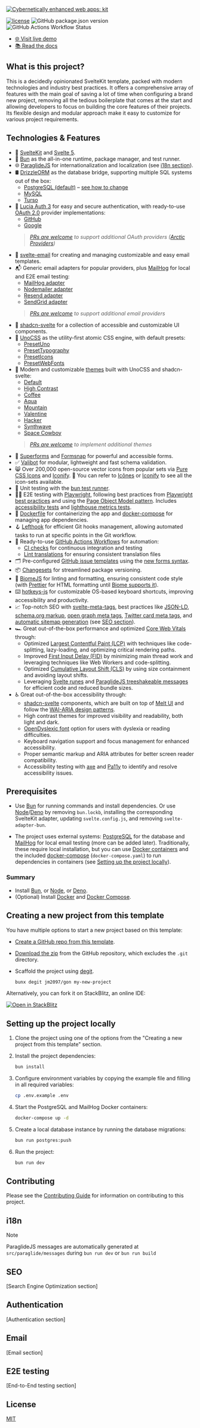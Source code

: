 [![Cybernetically enhanced web apps: kit](https://sveltejs.github.io/assets/banner.png)](https://svelte.dev)

[![license](https://img.shields.io/npm/l/svelte.svg?style=flat-square)](LICENSE.md)
![GitHub package.json version](https://img.shields.io/github/package-json/v/jm2097/gon?style=flat-square)
![GitHub Actions Workflow Status](https://img.shields.io/github/actions/workflow/status/jm2097/gon/ci.yml?style=flat-square&label=CI)

- [🌐 Visit live demo](#)
- [📚 Read the docs](#)

## What is this project?

This is a decidedly opinionated SvelteKit template, packed with modern technologies and industry best practices. It offers a comprehensive array of features with the main goal of saving a lot of time when configuring a brand new project, removing all the tedious boilerplate that comes at the start and allowing developers to focus on building the core features of their projects. Its flexible design and modular approach make it easy to customize for various project requirements.

## Technologies & Features

- 🧡 [SvelteKit](https://kit.svelte.dev) and [Svelte 5](https://svelte.dev/blog/runes).
- 🍞 [Bun](https://bun.sh) as the all-in-one runtime, package manager, and test runner.
- 🌐 [ParaglideJS](https://inlang.com/m/gerre34r/library-inlang-paraglideJs) for internationalization and localization (see [i18n section](#i18n)).
- 🛢️ [DrizzleORM](https://orm.drizzle.team) as the database bridge, supporting multiple SQL systems out of the box:
  - [PostgreSQL (default)](src/lib/server/db/postgres) – [see how to change](#database)
  - [MySQL](src/lib/server/db/mysql)
  - [Turso](src/lib/server/db/turso)
- 🔐 [Lucia Auth 3](https://lucia-auth.com/) for easy and secure authentication, with ready-to-use [OAuth 2.0](https://oauth.net/2) provider implementations:
  - [GitHub](src/routes/api/v1/oauth/github)
  - [Google](src/routes/api/v1/oauth/google)
  > _[PRs are welcome](./CONTRIBUTING.md) to support additional OAuth providers ([Arctic Providers](https://arctic.js.org/))_
- 📨 [svelte-email](https://github.com/carstenlebek/svelte-email) for creating and managing customizable and easy email templates.
- 📬 Generic email adapters for popular providers, plus [MailHog](https://github.com/mailhog/MailHog) for local and E2E email testing:
  - [MailHog adapter](src/lib/email/adapters/mailhog.ts)
  - [Nodemailer adapter](src/lib/email/adapters/nodemailer.ts)
  - [Resend adapter](src/lib/email/adapters/resend.ts)
  - [SendGrid adapter](src/lib/email/adapters/send-grid.ts)
  > _[PRs are welcome](./CONTRIBUTING.md) to support additional email providers_
- 🧩 [shadcn-svelte](https://www.shadcn-svelte.com) for a collection of accessible and customizable UI components.
- 💅 [UnoCSS](https://github.com/antfu/unocss) as the utility-first atomic CSS engine, with default presets:
  - [PresetUno](https://unocss.dev/presets/uno)
  - [PresetTypography](https://unocss.dev/presets/typography)
  - [PresetIcons](https://unocss.dev/presets/icons)
  - [PresetWebFonts](https://unocss.dev/presets/web-fonts)
- 🎨 Modern and customizable [themes](src/styles/themes) built with UnoCSS and shadcn-svelte:
  - [Default](src/styles/themes/high-contrast.css)
  - [High Contrast](src/styles/themes/high-contrast.css)
  - [Coffee](src/styles/themes/coffee.css)
  - [Aqua](src/styles/themes/aqua.css)
  - [Mountain](src/styles/themes/mountain.css)
  - [Valentine](src/styles/themes/valentine.css)
  - [Hacker](src/styles/themes/hacker.css)
  - [Synthwave](src/styles/themes/synthwave.css)
  - [Space Cowboy](src/styles/themes/spacecowboy.css)  
  > _[PRs are welcome](./CONTRIBUTING.md) to implement additional themes_
- 📝 [Superforms](https://superforms.rocks/get-started/valibot) and [Formsnap](https://formsnap.dev/) for powerful and accessible forms.
- ✅ [Valibot](https://valibot.dev/) for modular, lightweight and fast schema validation.
- 😸 Over 200,000 open-source vector icons from popular sets via [Pure CSS Icons](https://unocss.dev/presets/icons) and [Iconify](https://iconify.design/). 🔎 You can refer to [Icônes](https://icones.js.org/) or [Iconify](https://icon-sets.iconify.design/) to see all the icon-sets available.
- 🧪 Unit testing with the [bun test runner](https://bun.sh/docs/cli/test).
- 🧑‍💻 E2E testing with [Playwright](https://playwright.dev/), following best practices from [Playwright best practices](https://playwright.dev/docs/best-practices) and using the [Page Object Model pattern](https://playwright.dev/docs/pom). Includes [accessibility tests](tests/a11y) and [lighthouse metrics tests](tests/lighthouse).
- 🐋 [Dockerfile](./Dockerfile) for containerizing the app and [docker-compose](./docker-compose.yaml) for managing app dependencies.
- 🪝 [Lefthook](https://github.com/evilmartians/lefthook) for efficient Git hooks management, allowing automated tasks to run at specific points in the Git workflow.
- 🔀 Ready-to-use [GitHub Actions Workflows](./github/workflows) for automation:
  - [CI checks](./github/workflows/ci.yaml) for continuous integration and testing
  - [Lint translations](./github/workflows/ci.yaml) for ensuring consistent translation files
- 🗂️ Pre-configured [GitHub issue templates](.github/ISSUE_TEMPLATE) using the [new forms syntax](https://docs.github.com/en/communities/using-templates-to-encourage-useful-issues-and-pull-requests/syntax-for-issue-forms).
- 📦 [Changesets](https://github.com/changesets/changesets) for streamlined package versioning.
- 👮 [BiomeJS](https://biomejs.dev) for linting and formatting, ensuring consistent code style (with [Prettier](https://prettier.io) for HTML formatting until [Biome supports it](https://biomejs.dev/internal/language-support/)).
- ⌨️ [hotkeys-js](https://github.com/jaywcjlove/hotkeys-js) for customizable OS-based keyboard shortcuts, improving accessibility and productivity.
- 📈 Top-notch SEO with [svelte-meta-tags](https://www.npmjs.com/package/svelte-meta-tags), best practices like [JSON-LD](https://developers.google.com/search/docs/appearance/structured-data/intro-structured-data), [schema.org markup](https://schema.org/), [open graph meta tags](https://ogp.me/), [Twitter card meta tags](https://developer.twitter.com/en/docs/twitter-for-websites/cards/overview/abouts-cards), and [automatic sitemap generation](https://www.npmjs.com/package/svelte-sitemap) (see [SEO section](#seo)).
- 🏎️ Great out-of-the-box performance and optimized [Core Web Vitals](https://web.dev/explore/learn-core-web-vitals) through:
  - Optimized [Largest Contentful Paint (LCP)](https://web.dev/optimize-lcp/) with techniques like code-splitting, lazy-loading, and optimizing critical rendering paths.
  - Improved [First Input Delay (FID)](https://web.dev/optimize-fid/) by minimizing main thread work and leveraging techniques like Web Workers and code-splitting.
  - Optimized [Cumulative Layout Shift (CLS)](https://web.dev/optimize-cls/) by using size containment and avoiding layout shifts.
  - Leveraging [Svelte runes](https://svelte.dev/blog/runes) and [ParaglideJS treeshakeable messages](https://inlang.com/m/gerre34r/library-inlang-paraglideJs) for efficient code and reduced bundle sizes.
- ♿ Great out-of-the-box accessibility through:
  - [shadcn-svelte](https://www.shadcn-svelte.com/) components, which are built on top of [Melt UI](https://melt-ui.com/) and follow the [WAI-ARIA design patterns](https://www.w3.org/WAI/ARIA/apg/patterns/).
  - High contrast themes for improved visibility and readability, both light and dark.
  - [OpenDyslexic font](https://opendyslexic.org/) option for users with dyslexia or reading difficulties.
  - Keyboard navigation support and focus management for enhanced accessibility.
  - Proper semantic markup and ARIA attributes for better screen reader compatibility.
  - Accessibility testing with [axe](https://www.deque.com/axe/) and [Pa11y](https://pa11y.org/) to identify and resolve accessibility issues.

## Prerequisites

- Use [Bun](https://bun.sh/) for running commands and install dependencies. Or use [Node](https://nodejs.org)/[Deno](https://deno.com) by removing `bun.lockb`, installing the corresponding SvelteKit adapter, updating `svelte.config.js`, and removing `svelte-adapter-bun`.

- The project uses external systems: [PostgreSQL](https://www.postgresql.org/) for the database and [MailHog](https://github.com/mailhog/MailHog) for local email testing (more can be added later). Traditionally, these require local installation, but you can use [Docker containers](https://www.docker.com/resources/what-container/) and the included [docker-compose](https://docs.docker.com/compose) (`docker-compose.yaml`) to run dependencies in containers (see [Setting up the project locally](#setting-up-the-project-locally)).

### Summary

- Install [Bun](https://bun.sh/), or [Node](https://nodejs.org), or [Deno](https://deno.com).
- (Optional) Install [Docker](https://www.docker.com) and [Docker Compose](https://docs.docker.com/compose).

## Creating a new project from this template

You have multiple options to start a new project based on this template:

- [Create a GitHub repo from this template](https://github.com/jm2097/gon/generate).
- [Download the zip](https://github.com/jm2097/gon/archive/refs/heads/master.zip) from the GitHub repository, which excludes the `.git` directory.
- Scaffold the project using [degit](https://github.com/Rich-Harris/degit).

  ```sh
  bunx degit jm2097/gon my-new-project
  ```

Alternatively, you can fork it on StackBlitz, an online IDE:  

[![Open in StackBlitz](https://developer.stackblitz.com/img/open_in_stackblitz.svg)](https://stackblitz.com/fork/github/jm2097/angular-boilerplate)

## Setting up the project locally

1. Clone the project using one of the options from the "Creating a new project from this template" section.
2. Install the project dependencies:

    ```sh
    bun install
    ```

3. Configure environment variables by copying the example file and filling in all required variables:

    ```sh
    cp .env.example .env
    ```

4. Start the PostgreSQL and MailHog Docker containers:

    ```sh
    docker-compose up -d
    ```

5. Create a local database instance by running the database migrations:

    ```sh
    bun run postgres:push
    ```

6. Run the project:

    ```sh
    bun run dev
    ```

## Contributing

Please see the [Contributing Guide](./CONTRIBUTING.md) for information on contributing to this project.

## i18n

> [!NOTE]
> ParaglideJS messages are automatically generated at `src/paraglide/messages` during `bun run dev` or `bun run build`

## SEO

[Search Engine Optimization section]

## Authentication

[Authentication section]

## Email

[Email section]

## E2E testing

[End-to-End testing section]

## License

[MIT](./LICENSE)
